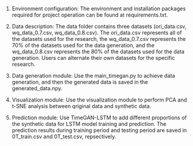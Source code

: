 1. Environment configuration: The environment and installation packages required for project operation can be found at requirements.txt.

2. Data description: The data folder contains three datasets (ori_data.csv, wq_data_0.7.csv, wq_data_0.8.csv). The ori_data.csv represents all of the datasets used for the research, the wq_data_0.7.csv represents the 70% of the datasets used for the data generation, and the wq_data_0.8.csv represents the 80% of the datasets used for the data generation. Users can alternate their own datasets for the specific research.

3. Data generation module: Use the main_timegan.py to achieve data generation, and then the generated data is saved in the generated_data.npy.

4. Visualization module: Use the visualization module to perform PCA and t-SNE analysis between qriginal data and synthetic data.

5. Prediction module: Use TimeGAN-LSTM to add different proportions of the synthetic data for LSTM model training and prediction. The prediction results during training period and testing period are saved in 0T_train.csv and 0T_test.csv, repsectively.
